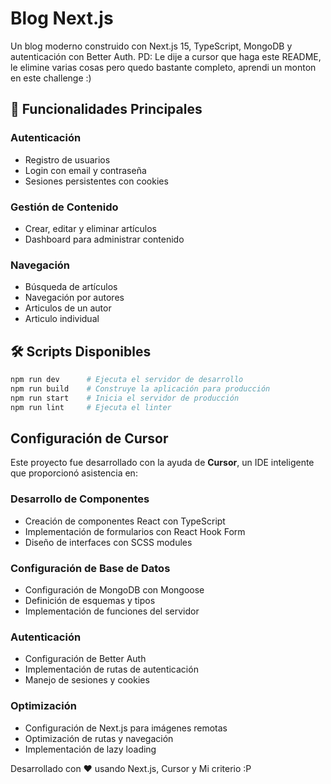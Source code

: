 # Blog Next.js

Un blog moderno construido con Next.js 15, TypeScript, MongoDB y autenticación con Better Auth. PD: Le dije a cursor que haga este README, le elimine varias cosas pero quedo bastante completo, aprendi un monton en este challenge :)

## 🎯 Funcionalidades Principales

### Autenticación
- Registro de usuarios
- Login con email y contraseña
- Sesiones persistentes con cookies

### Gestión de Contenido
- Crear, editar y eliminar artículos
- Dashboard para administrar contenido

### Navegación
- Búsqueda de artículos
- Navegación por autores
- Articulos de un autor
- Articulo individual

## 🛠️ Scripts Disponibles

```bash
npm run dev      # Ejecuta el servidor de desarrollo
npm run build    # Construye la aplicación para producción
npm run start    # Inicia el servidor de producción
npm run lint     # Ejecuta el linter
```

##  Configuración de Cursor

Este proyecto fue desarrollado con la ayuda de **Cursor**, un IDE inteligente que proporcionó asistencia en:

### Desarrollo de Componentes
- Creación de componentes React con TypeScript
- Implementación de formularios con React Hook Form
- Diseño de interfaces con SCSS modules

### Configuración de Base de Datos
- Configuración de MongoDB con Mongoose
- Definición de esquemas y tipos
- Implementación de funciones del servidor

### Autenticación
- Configuración de Better Auth
- Implementación de rutas de autenticación
- Manejo de sesiones y cookies

### Optimización
- Configuración de Next.js para imágenes remotas
- Optimización de rutas y navegación
- Implementación de lazy loading


Desarrollado con ❤️ usando Next.js, Cursor y Mi criterio :P
